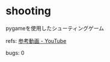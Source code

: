 # shooting
pygameを使用したシューティングゲーム

refs: [参考動画 - YouTube](https://www.youtube.com/watch?v=3kO7lrQkSCk)

bugs: 0
